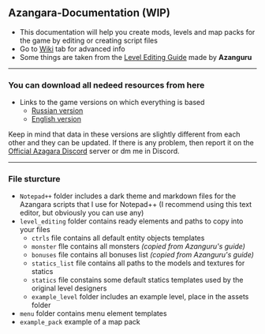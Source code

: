 ## Azangara-Documentation (WIP)
* This documentation will help you create mods, levels and map packs for the game by editing or creating script files
* Go to [Wiki](https://github.com/Unkiye/Azangara-Documentation/wiki) tab for advanced info
* Some things are taken from the [Level Editing Guide](https://www.dropbox.com/sh/agrpz6ng24efgb6/AAC96JIlXIMr7MjMZXR1pyjDa?dl=1) made by **Azanguru**
---
### You can download all nedeed resources from here
* Links to the game versions on which everything is based
    - [Russian version](https://goo-gl.me/aYCfA)
    - [English version](https://goo-gl.me/tMwp9)

Keep in mind that data in these versions are slightly different from each other and they can be updated. If there is any problem, then report it on the [Official Azagara Discord](https://discord.gg/yyXQaBG) server or dm me in Discord.

---
### File sturcture
* `Notepad++` folder includes a dark theme and markdown files for the Azangara scripts that I use for Notepad++ (I recommend using this text editor, but obviously you can use any)
* `level_editing` folder contains ready elements and paths to copy into your files
    * `ctrls` file contains all default entity objects templates
    * `monster` flle contains all monsters *(copied from Azanguru's guide)*
    * `bonuses` file contains all bonuses list *(copied from Azanguru's guide)*
    * `statics_list` file contains all paths to the models and textures for statics
    * `statics` file constains some default statics templates used by the original level designers
    * `example_level` folder includes an example level, place in the assets folder
* `menu` folder contains menu element templates
* `example_pack` example of a map pack